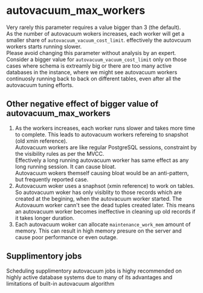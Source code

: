 # autovacuum_max_workers
Very rarely this parameter requires a value bigger than 3 (the default).  
As the number of autovacuum wokers increases,  each worker will get a smaller share of `autovacuum_vacuum_cost_limit`. effectively the autovcuum workers starts running slower.  
Please avoid changing this parameter without analysis by an expert.  
Consider a bigger value for `autovacuum_vacuum_cost_limit` only on those cases where schema is extreamly big or there are too many active databases in the instance, where we might see autovacuum workers continuosly running back to back on different tables, even after all the autovacuum tuning efforts.

## Other negative effect of bigger value of autovacuum_max_workers
1. As the workers increases, each worker runs slower and takes more time to complete. This leads to autovacuum workers refereing to snapshot (old xmin reference).  
   Autovacuum workers are like regular PostgreSQL sessions, constraint by the visibility rules as per the MVCC.  
   Effectively a long running autovacuum worker has same effect as any long running session. It can cause bloat.  
   Autovacuum wokers themself causing bloat would be an anti-pattern, but frequently reported case.
2. Autovacuum woker uses a snaphsot (xmin reference) to work on tables. So autovacuum woker has only visiblity to those records which are created at the begining, when the autovacuum worker started. The Autovauum worker cann't see the dead tuples created later. This means an autovacuum worker becomes ineffective in cleaning up old records if it takes longer duration.
3. Each autovacuum woker can allocate `maintenance_work_mem` amount of memory. This can result in high memory presure on the server and cause poor performance or even outage.

## Supplimentory jobs
Scheduling supplimentory autovacuum jobs is highy recommended on highly active database systems due to many of its advantages and limitations of built-in autovacuum algorithm
